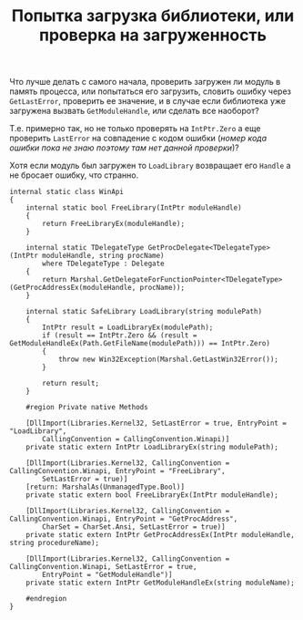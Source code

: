 ﻿---
title: "Попытка загрузка библиотеки, или проверка на загруженность"
se.owner.user_id: 206435
se.owner.display_name: "ヒミコ"
se.owner.link: "https://ru.stackoverflow.com/users/206435/%e3%83%92%e3%83%9f%e3%82%b3"
se.link: "https://ru.stackoverflow.com/questions/896643/%d0%9f%d0%be%d0%bf%d1%8b%d1%82%d0%ba%d0%b0-%d0%b7%d0%b0%d0%b3%d1%80%d1%83%d0%b7%d0%ba%d0%b0-%d0%b1%d0%b8%d0%b1%d0%bb%d0%b8%d0%be%d1%82%d0%b5%d0%ba%d0%b8-%d0%b8%d0%bb%d0%b8-%d0%bf%d1%80%d0%be%d0%b2%d0%b5%d1%80%d0%ba%d0%b0-%d0%bd%d0%b0-%d0%b7%d0%b0%d0%b3%d1%80%d1%83%d0%b6%d0%b5%d0%bd%d0%bd%d0%be%d1%81%d1%82%d1%8c"
se.question_id: 896643
se.post_type: question
se.score: 1
---
<p>Что лучше делать с самого начала, проверить загружен ли модуль в память процесса, или попытаться его загрузить, словить ошибку через <code>GetLastError</code>, проверить ее значение, и в случае если библиотека уже загружена вызвать <code>GetModuleHandle</code>, или сделать все наоборот?</p>

<p>Т.е. примерно так, но не только проверять на <code>IntPtr.Zero</code> а еще проверить <code>LastError</code> на совпадение с кодом ошибки (<em>номер кода ошибки пока не знаю поэтому там нет данной проверки</em>)?</p>

<p>Хотя если модуль был загружен то <code>LoadLibrary</code> возвращает его <code>Handle</code> а не бросает ошибку, что странно.</p>

<pre><code>internal static class WinApi
{
    internal static bool FreeLibrary(IntPtr moduleHandle)
    {
        return FreeLibraryEx(moduleHandle);
    }

    internal static TDelegateType GetProcDelegate&lt;TDelegateType&gt;(IntPtr moduleHandle, string procName)
        where TDelegateType : Delegate
    {
        return Marshal.GetDelegateForFunctionPointer&lt;TDelegateType&gt;(GetProcAddressEx(moduleHandle, procName));
    }

    internal static SafeLibrary LoadLibrary(string modulePath)
    {
        IntPtr result = LoadLibraryEx(modulePath);
        if (result == IntPtr.Zero &amp;&amp; (result = GetModuleHandleEx(Path.GetFileName(modulePath))) == IntPtr.Zero)
        {
            throw new Win32Exception(Marshal.GetLastWin32Error());
        }

        return result;
    }

    #region Private native Methods

    [DllImport(Libraries.Kernel32, SetLastError = true, EntryPoint = "LoadLibrary",
        CallingConvention = CallingConvention.Winapi)]
    private static extern IntPtr LoadLibraryEx(string modulePath);

    [DllImport(Libraries.Kernel32, CallingConvention = CallingConvention.Winapi, EntryPoint = "FreeLibrary",
        SetLastError = true)]
    [return: MarshalAs(UnmanagedType.Bool)]
    private static extern bool FreeLibraryEx(IntPtr moduleHandle);

    [DllImport(Libraries.Kernel32, CallingConvention = CallingConvention.Winapi, EntryPoint = "GetProcAddress",
        CharSet = CharSet.Ansi, SetLastError = true)]
    private static extern IntPtr GetProcAddressEx(IntPtr moduleHandle, string procedureName);

    [DllImport(Libraries.Kernel32, CallingConvention = CallingConvention.Winapi, SetLastError = true,
        EntryPoint = "GetModuleHandle")]
    private static extern IntPtr GetModuleHandleEx(string moduleName);

    #endregion
}
</code></pre>
